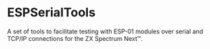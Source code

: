 # ESPSerialTools
A set of tools to facilitate testing with ESP-01 modules over serial and TCP/IP connections for the ZX Spectrum Next™.
